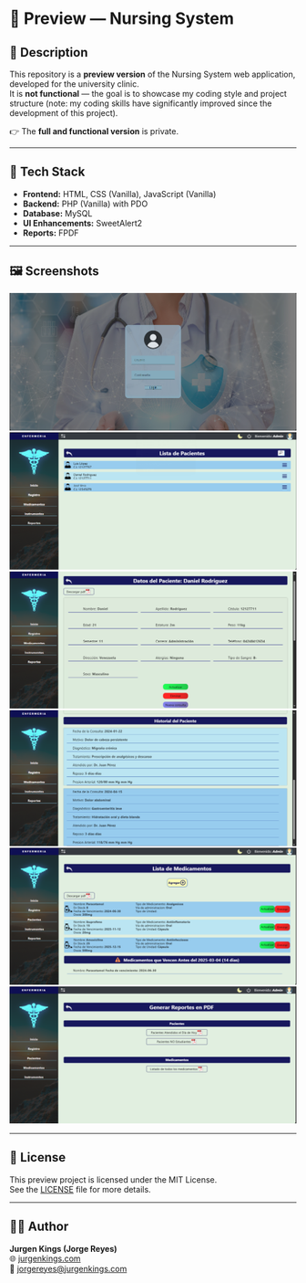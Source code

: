 # 🏥 Preview — Nursing System

## 📌 Description
This repository is a **preview version** of the Nursing System web application, developed for the university clinic.  
It is **not functional** — the goal is to showcase my coding style and project structure (note: my coding skills have significantly improved since the development of this project).  

👉 The **full and functional version** is private.  

---

## 🚀 Tech Stack
- **Frontend:** HTML, CSS (Vanilla), JavaScript (Vanilla)  
- **Backend:** PHP (Vanilla) with PDO  
- **Database:** MySQL  
- **UI Enhancements:** SweetAlert2  
- **Reports:** FPDF  

---

## 🖼️ Screenshots
![Screenshot 1](https://github.com/JurgenKings/prev-sistema-enfermeria/blob/main/img/project-1.png)  
![Screenshot 2](https://github.com/JurgenKings/prev-sistema-enfermeria/blob/main/img/project-2.png)  
![Screenshot 3](https://github.com/JurgenKings/prev-sistema-enfermeria/blob/main/img/project-3.png)  
![Screenshot 4](https://github.com/JurgenKings/prev-sistema-enfermeria/blob/main/img/project-4.png)  
![Screenshot 5](https://github.com/JurgenKings/prev-sistema-enfermeria/blob/main/img/project-5.png)  
![Screenshot 6](https://github.com/JurgenKings/prev-sistema-enfermeria/blob/main/img/project-6.png)  

---

## 📝 License
This preview project is licensed under the MIT License.  
See the [LICENSE](./LICENSE) file for more details.  

---

## 👨‍💻 Author
**Jurgen Kings (Jorge Reyes)**  
🌐 [jurgenkings.com](https://jurgenkings.com)  
📧 jorgereyes@jurgenkings.com  

